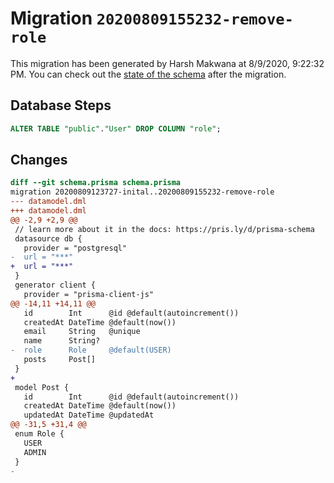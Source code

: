 # Migration `20200809155232-remove-role`

This migration has been generated by Harsh Makwana at 8/9/2020, 9:22:32 PM.
You can check out the [state of the schema](./schema.prisma) after the migration.

## Database Steps

```sql
ALTER TABLE "public"."User" DROP COLUMN "role";
```

## Changes

```diff
diff --git schema.prisma schema.prisma
migration 20200809123727-inital..20200809155232-remove-role
--- datamodel.dml
+++ datamodel.dml
@@ -2,9 +2,9 @@
 // learn more about it in the docs: https://pris.ly/d/prisma-schema
 datasource db {
   provider = "postgresql"
-  url = "***"
+  url = "***"
 }
 generator client {
   provider = "prisma-client-js"
@@ -14,11 +14,11 @@
   id        Int      @id @default(autoincrement())
   createdAt DateTime @default(now())
   email     String   @unique
   name      String?
-  role      Role     @default(USER)
   posts     Post[]
 }
+
 model Post {
   id        Int      @id @default(autoincrement())
   createdAt DateTime @default(now())
   updatedAt DateTime @updatedAt
@@ -31,5 +31,4 @@
 enum Role {
   USER
   ADMIN
 }
-
```


